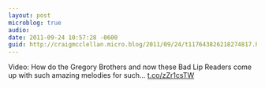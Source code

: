 ```yaml
---
layout: post
microblog: true
audio: 
date: 2011-09-24 10:57:28 -0600
guid: http://craigmcclellan.micro.blog/2011/09/24/t117643826218274817.html
---
```

Video: How do the Gregory Brothers and now these Bad Lip Readers come up with such amazing melodies for such... [t.co/zZr1csTW](http://t.co/zZr1csTW)
